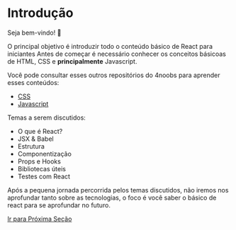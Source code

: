 # Introdução

Seja bem-vindo! :purple_heart:

O principal objetivo é introduzir todo o conteúdo básico de React para iniciantes
Antes de começar é necessário conhecer os conceitos básicoas de HTML, CSS e **principalmente** Javascript.

Você pode consultar esses outros repositórios do 4noobs para aprender esses conteúdos:

- [CSS](https://github.com/mathh95/css4noobs)
- [Javascript](https://github.com/ThiagoDellaNoce/javascript4noobs)

Temas a serem discutidos:

- O que é React?
- JSX & Babel
- Estrutura
- Componentização
- Props e Hooks
- Bibliotecas úteis
- Testes com React

Após a pequena jornada percorrida pelos temas discutidos, não iremos nos aprofundar tanto sobre as tecnologias, o foco é você saber o básico de react para se aprofundar no futuro.

[Ir para Próxima Seção](./2-O%20que%20e%20React.md)
